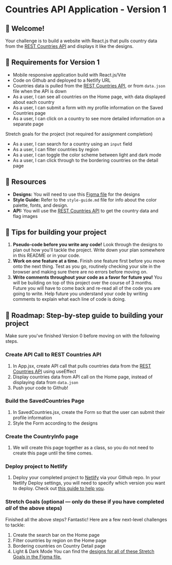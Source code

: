 # Countries API Application - Version 1

## 👋 Welcome!

Your challenge is to build a website with React.js that pulls country data from the [REST Countries API](https://restcountries.com) and displays it like the designs.

## 🎯 Requirements for Version 1

- Mobile responsive application build with React.js/Vite
- Code on Github and deployed to a Netlify URL
- Countries data is pulled from the [REST Countries API](https://restcountries.com), or from `data.json` file when the API is down
- As a user, I can see all countries on the Home page, with data displayed about each country
- As a user, I can submit a form with my profile information on the Saved Countries page 
- As a user, I can click on a country to see more detailed information on a separate page 

Stretch goals for the project (not required for assignment completion)

- As a user, I can search for a country using an `input` field
- As a user, I can filter countries by region
- As a user, I can toggle the color scheme between light and dark mode
- As a user, I can click through to the bordering countries on the detail page


## 🔗 Resources

- **Designs:** You will need to use this [Figma file](https://www.figma.com/design/YuEMNteoQic0h6RRiYprpV/Countries-API-Project?node-id=0-1&p=f&t=LBwKTPOdxkR1yGCi-0) for the designs
- **Style Guide:** Refer to the `style-guide.md` file for info about the color palette, fonts, and design.
- **API:** You will use the [REST Countries API](https://restcountries.com) to get the country data and flag images

## 📝 Tips for building your project

1. **Pseudo-code before you write any code!** Look through the designs to plan out how you'll tackle the project. Write down your plan somewhere in this README or in your code.
2. **Work on one feature at a time.** Finish one feature first before you move onto the next thing. Test as you go, routinely checking your site in the browser and making sure there are no errors before moving on. 
3. **Write comments throughout your code as a favor for future you!** You will be building on top of this project over the course of 3 months. Future you will have to come back and re-read all of the code you are going to write. Help future you understand your code by writing comments to explain what each line of code is doing. 

## 🚀 Roadmap: Step-by-step guide to building your project
Make sure you've finished Version 0 before moving on with the following steps.

### Create API Call to REST Countries API
1. In App.jsx, create API call that pulls countries data from the [REST Countries API](https://restcountries.com) using useEffect
2. Display countries data from API call on the Home page, instead of displaying data from `data.json`
3. Push your code to Github!

### Build the SavedCountries Page
1. In SavedCountries.jsx, create the Form so that the user can submit their profile information
2. Style the Form according to the designs

### Create the CountryInfo page
1. We will create this page together as a class, so you do not need to create this page until the time comes.

### Deploy project to Netlify
1. Deploy your completed project to [Netlify](https://www.netlify.com/) via your Github repo. In your Netlify Deploy settings, you will need to specify which version you want to deploy. Check out [this guide to help you](https://docs.google.com/document/d/18jxCUA0bebCyYaIHy8aaKMgOQH4w5-b-iCGDWpV4K4M/edit?tab=t.jnwta4jrhylr#heading=h.scmsi7a6s9yz).

### Stretch Goals (optional — only do these if you have completed _all_ of the above steps)

Finished all the above steps? Fantastic! 
Here are a few next-level challenges to tackle:
1. Create the search bar on the Home page
2. Filter countries by region on the Home page
3. Bordering countries on Country Detail page
4. Light & Dark Mode
You can find the [designs for all of these Stretch Goals in the Figma file.](https://www.figma.com/design/YuEMNteoQic0h6RRiYprpV/Countries-API-Project?node-id=1032-2&p=f&t=63CpCVNtkWIFmrAK-0) 
